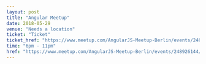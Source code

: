 ```yaml
---
layout: post
title: "Angular Meetup"
date: 2018-05-29
venue: "Needs a location"
ticket: "Ticket"
ticket_href: "https://www.meetup.com/AngularJS-Meetup-Berlin/events/248926144/"
time: "6pm - 11pm"
href: "https://www.meetup.com/AngularJS-Meetup-Berlin/events/248926144/"
---
```

